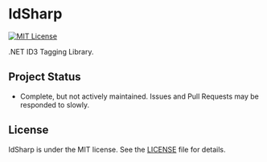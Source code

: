 # IdSharp

[![MIT License](http://img.shields.io/:license-mit-blue.svg)](https://github.com/judwhite/IdSharp/blob/master/LICENSE)

.NET ID3 Tagging Library.

## Project Status

- Complete, but not actively maintained. Issues and Pull Requests may be responded to slowly.

## License

IdSharp is under the MIT license. See the [LICENSE](https://github.com/judwhite/IdSharp/blob/master/LICENSE) file for details.
